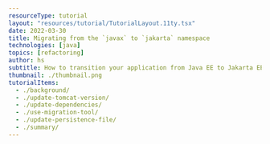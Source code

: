```yaml
---
resourceType: tutorial
layout: "resources/tutorial/TutorialLayout.11ty.tsx"
date: 2022-03-30
title: Migrating from the `javax` to `jakarta` namespace
technologies: [java]
topics: [refactoring]
author: hs
subtitle: How to transition your application from Java EE to Jakarta EE.
thumbnail: ./thumbnail.png
tutorialItems:
  - ./background/
  - ./update-tomcat-version/
  - ./update-dependencies/
  - ./use-migration-tool/
  - ./update-persistence-file/
  - ./summary/
---
```

